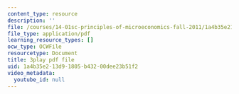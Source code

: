 ```yaml
---
content_type: resource
description: ''
file: /courses/14-01sc-principles-of-microeconomics-fall-2011/1a4b35e213d91805b43200dee23b51f2_O7IwAlval_0.pdf
file_type: application/pdf
learning_resource_types: []
ocw_type: OCWFile
resourcetype: Document
title: 3play pdf file
uid: 1a4b35e2-13d9-1805-b432-00dee23b51f2
video_metadata:
  youtube_id: null
---
```

